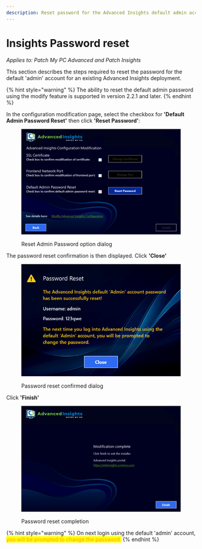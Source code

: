 ```yaml
---
description: Reset password for the Advanced Insights default admin account.
---
```


# Insights Password reset

_Applies to: Patch My PC Advanced and Patch Insights_

This section describes the steps required to reset the password for the default 'admin' account for an existing Advanced Insights deployment.

{% hint style="warning" %}
The ability to reset the default admin password using the modify feature is supported in version 2.2.1 and later.
{% endhint %}

In the configuration modification page, select the checkbox for **'Default Admin Password Reset'** then click **'Reset Password'**:

<figure><img src="../../.gitbook/assets/image (1661).png" alt=""><figcaption><p>Reset Admin Password option dialog</p></figcaption></figure>

The password reset confirmation is then displayed. Click **'Close'**

<figure><img src="../../.gitbook/assets/image (1662).png" alt=""><figcaption><p>Password reset confirmed dialog</p></figcaption></figure>

Click **'Finish'**

<figure><img src="../../.gitbook/assets/image (1663).png" alt=""><figcaption><p>Password reset completion</p></figcaption></figure>

{% hint style="warning" %}
On next login using the default 'admin' account, <mark style="color:orange;">you will be prompted to change the password.</mark>
{% endhint %}
